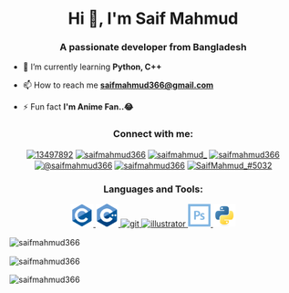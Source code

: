 <h1 align="center">Hi 👋, I'm Saif Mahmud</h1>
<h3 align="center">A passionate developer from Bangladesh</h3>

- 🌱 I’m currently learning **Python, C++**

- 📫 How to reach me **saifmahmud366@gmail.com**

- ⚡ Fun fact **I'm Anime Fan..😂**

<h3 align="center">Connect with me:</h3>
<p align="center">
<a href="https://stackoverflow.com/users/13497892" target="blank"><img align="center" src="https://raw.githubusercontent.com/rahuldkjain/github-profile-readme-generator/master/src/images/icons/Social/stack-overflow.svg" alt="13497892" height="30" width="40" /></a>
<a href="https://fb.com/saifmahmud366" target="blank"><img align="center" src="https://raw.githubusercontent.com/rahuldkjain/github-profile-readme-generator/master/src/images/icons/Social/facebook.svg" alt="saifmahmud366" height="30" width="40" /></a>
<a href="https://instagram.com/saifmahmud_" target="blank"><img align="center" src="https://raw.githubusercontent.com/rahuldkjain/github-profile-readme-generator/master/src/images/icons/Social/instagram.svg" alt="saifmahmud_" height="30" width="40" /></a>
<a href="https://www.hackerrank.com/saifmahmud366" target="blank"><img align="center" src="https://raw.githubusercontent.com/rahuldkjain/github-profile-readme-generator/master/src/images/icons/Social/hackerrank.svg" alt="saifmahmud366" height="30" width="40" /></a>
<a href="https://www.hackerearth.com/@saifmahmud366" target="blank"><img align="center" src="https://raw.githubusercontent.com/rahuldkjain/github-profile-readme-generator/master/src/images/icons/Social/hackerearth.svg" alt="@saifmahmud366" height="30" width="40" /></a>
<a href="https://auth.geeksforgeeks.org/user/saifmahmud366" target="blank"><img align="center" src="https://raw.githubusercontent.com/rahuldkjain/github-profile-readme-generator/master/src/images/icons/Social/geeks-for-geeks.svg" alt="saifmahmud366" height="30" width="40" /></a>
<a href="https://discord.gg/SaifMahmud_#5032" target="blank"><img align="center" src="https://raw.githubusercontent.com/rahuldkjain/github-profile-readme-generator/master/src/images/icons/Social/discord.svg" alt="SaifMahmud_#5032" height="30" width="40" /></a>
</p>

<h3 align="center">Languages and Tools:</h3>
<p align="center"> <a href="https://www.cprogramming.com/" target="_blank" rel="noreferrer"> <img src="https://raw.githubusercontent.com/devicons/devicon/master/icons/c/c-original.svg" alt="c" width="40" height="40"/> </a> <a href="https://www.w3schools.com/cpp/" target="_blank" rel="noreferrer"> <img src="https://raw.githubusercontent.com/devicons/devicon/master/icons/cplusplus/cplusplus-original.svg" alt="cplusplus" width="40" height="40"/> </a> <a href="https://git-scm.com/" target="_blank" rel="noreferrer"> <img src="https://www.vectorlogo.zone/logos/git-scm/git-scm-icon.svg" alt="git" width="40" height="40"/> </a> <a href="https://www.adobe.com/in/products/illustrator.html" target="_blank" rel="noreferrer"> <img src="https://www.vectorlogo.zone/logos/adobe_illustrator/adobe_illustrator-icon.svg" alt="illustrator" width="40" height="40"/> </a> <a href="https://www.photoshop.com/en" target="_blank" rel="noreferrer"> <img src="https://raw.githubusercontent.com/devicons/devicon/master/icons/photoshop/photoshop-line.svg" alt="photoshop" width="40" height="40"/> </a> <a href="https://www.python.org" target="_blank" rel="noreferrer"> <img src="https://raw.githubusercontent.com/devicons/devicon/master/icons/python/python-original.svg" alt="python" width="40" height="40"/> </a> </p>

<p><img align="center" src="https://github-readme-stats.vercel.app/api/top-langs?username=saifmahmud366&show_icons=true&locale=en&layout=compact" alt="saifmahmud366" /></p>

<p><img align="center" src="https://github-readme-stats.vercel.app/api?username=saifmahmud366&show_icons=true&locale=en" alt="saifmahmud366" /></p>

<p><img align="center" src="https://github-readme-streak-stats.herokuapp.com/?user=saifmahmud366&theme=default" alt="saifmahmud366" /></p>
